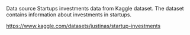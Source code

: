 Data source 
Startups investments data from Kaggle dataset. The dataset contains information about investments in startups.

https://www.kaggle.com/datasets/justinas/startup-investments
